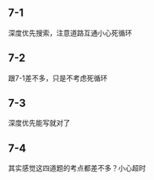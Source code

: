 ## 7-1

深度优先搜索，注意道路互通小心死循环

## 7-2

跟7-1差不多，只是不考虑死循环

## 7-3

深度优先能写就对了

## 7-4

其实感觉这四道题的考点都差不多？小心超时

